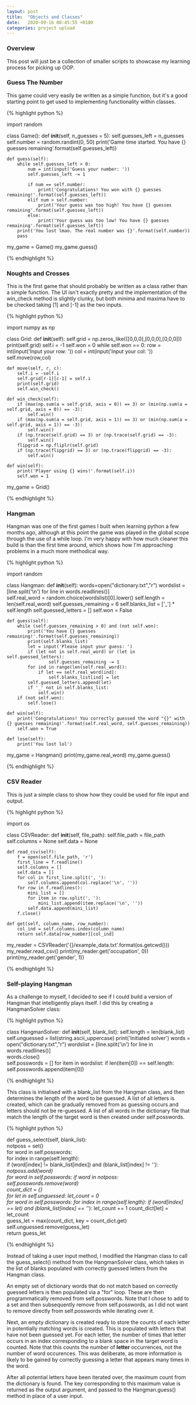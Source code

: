 ```yaml
---
layout: post
title:  "Objects and Classes"
date:   2020-09-16 08:45:55 +0100
categories: project upload
---
```


### Overview

This post will just be a collection of smaller scripts to showcase my learning process for picking up OOP.

### Guess The Number

This game could very easily be written as a simple function, but it's a good starting point to get used to implementing functionality within classes.

{% highlight python %}

import random

class Game():
    def __init__(self, n_guesses = 5):
        self.guesses_left = n_guesses
        self.number = random.randint(0, 50)
        print('Game time started. You have {} guesses remaining'.format(self.guesses_left))

    def guess(self):
        while self.guesses_left > 0:
            num = int(input('Guess your number: '))
            self.guesses_left -= 1

            if num == self.number:
                print('Congratulations! You won with {} guesses remaining!'.format(self.guesses_left))        
            elif num > self.number:
                print('Your guess was too high! You have {} guesses remaining'.format(self.guesses_left))
            else:
                print('Your guess was too low! You have {} guesses remaining'.format(self.guesses_left))      
        print('You lost lmao. The real number was {}'.format(self.number))     
        pass

my_game = Game()
my_game.guess()

{% endhighlight %}

### Noughts and Crosses

This is the first game that should probably be written as a class rather than a simple function. The UI isn't exactly pretty and the implementation of the win_check method is slightly clunky,
but both minima and maxima have to be checked taking [1] and [-1] as the two inputs.

{% highlight python %}

import numpy as np

class Grid:
    def __init__(self):
        self.grid = np.zeros_like(([0,0,0],[0,0,0],[0,0,0]))
        print(self.grid)
        self.i = -1
        self.won = 0
        while self.won == 0:
            row = int(input('Input your row: '))
            col = int(input('Input your col: '))
            self.move(row,col)    

    def move(self, r, c):
        self.i = -self.i
        self.grid[r-1][c-1] = self.i
        print(self.grid)
        self.win_check()

    def win_check(self):
        if (max(np.sum(a = self.grid, axis = 0)) == 3) or (min(np.sum(a = self.grid, axis = 0)) == -3):
            self.win()      
        if (max(np.sum(a = self.grid, axis = 1)) == 3) or (min(np.sum(a = self.grid, axis = 1)) == -3):
            self.win()
        if (np.trace(self.grid) == 3) or (np.trace(self.grid) == -3):
            self.win()
        flipgrid = np.fliplr(self.grid)
        if (np.trace(flipgrid) == 3) or (np.trace(flipgrid) == -3):
            self.win()

    def win(self):
        print('Player using {} wins!'.format(self.i))  
        self.won = 1

my_game = Grid()        

{% endhighlight %}

### Hangman

Hangman was one of the first games I built when learning python a few months ago, although at this point the game was played in the global scope through the use of a while loop. I'm very happy with how much cleaner this build is than the first time around, which shows how I'm approaching problems in a much more methodical way.

{% highlight python %}

import random

class Hangman:
    def __init__(self):
        words=open("dictionary.txt","r")
        wordslist = [line.split('\n') for line in words.readlines()]        
        self.real_word = random.choice(wordslist)[0].lower()
        self.length = len(self.real_word)
        self.guesses_remaining = 6
        self.blanks_list = ['_'] * self.length
        self.guessed_letters = []
        self.won = False

    def guess(self):
        while (self.guesses_remaining > 0) and (not self.won):
            print('You have {} guesses remaining!'.format(self.guesses_remaining))
            print(self.blanks_list)
            let = input('Please input your guess: ')
            if (let not in self.real_word) or (let in self.guessed_letters):
                    self.guesses_remaining -= 1
            for ind in range(len(self.real_word)):                
                if let == self.real_word[ind]:
                    self.blanks_list[ind] = let   
            self.guessed_letters.append(let)
            if '_' not in self.blanks_list:
                self.win()    
        if (not self.won):
            self.lose()

    def win(self):
        print('Congratulations! You correctly guessed the word "{}" with {} guesses remaining!'.format(self.real_word, self.guesses_remaining))
        self.won = True  

    def lose(self):
        print('You lost lol')


my_game = Hangman()
print(my_game.real_word)
my_game.guess()

{% endhighlight %}

### CSV Reader

This is just a simple class to show how they could be used for file input and output.

{% highlight python %}

import os

class CSVReader:
    def __init__(self, file_path):
        self.file_path = file_path
        self.columns = None
        self.data = None

    def read_csv(self):
        f = open(self.file_path, 'r')
        first_line = f.readline()        
        self.columns = []
        self.data = []
        for col in first_line.split(', '):
            self.columns.append(col.replace('\n', ''))
        for row in f.readlines():            
            mini_list = []
            for item in row.split(', '):
                mini_list.append(item.replace('\n', ''))
            self.data.append(mini_list)    
        f.close()

    def get(self, column_name, row_number):
        col_ind = self.columns.index(column_name)       
        return self.data[row_number][col_ind]


my_reader = CSVReader('{}/example_data.txt'.format(os.getcwd()))
my_reader.read_csv()
print(my_reader.get('occupation', 0))
print(my_reader.get('gender', 1))

{% endhighlight %}


### Self-playing Hangman

As a challenge to myself, I decided to see if I could build a version of Hangman that intelligently plays itself. I did this by creating a HangmanSolver class:

{% highlight python %}

class HangmanSolver:
    def __init__(self, blank_list):
        self.length = len(blank_list)
        self.unguessed = list(string.ascii_uppercase)
        print('Initiated solver')
        words = open("dictionary.txt","r")
        wordslist = [line.split('\n') for line in words.readlines()]   
        words.close()  
        self.posswords = []
        for item in wordslist:
            if len(item[0]) == self.length:
                self.posswords.append(item[0])  

{% endhighlight %}

This class is initialised with a blank_list from the Hangman class, and then determines the length of the word to be guessed. A list of all letters is created, which can be gradually removed from as guessing occurs and letters should not be re-guessed. A list of all words in the dictionary file that match the length of the target word is then created under self.posswords.

{% highlight python %}

def guess_select(self, blank_list):        
    notposs = set()           
    for word in self.posswords:            
        for index in range(self.length):                
            if (word[index] != blank_list[index]) and (blank_list[index] != '_'):                    
                notposs.add(word)                   
    for word in self.posswords:
        if word in notposs:
            self.posswords.remove(word)               
    count_dict = {}      
    for let in self.unguessed:
        let_count = 0            
        for word in self.posswords:
            for index in range(self.length):
                if (word[index] == let) and (blank_list[index] == '_'):
                    let_count += 1
        count_dict[let] = let_count          
    guess_let = max(count_dict, key = count_dict.get)
    self.unguessed.remove(guess_let)                  
    return guess_let

{% endhighlight %}

Instead of taking a user input method, I modified the Hangman class to call the guess_select() method from the HangmanSolver class, which takes in the list of blanks populated with correctly guessed letters from the Hangman class.

An empty set of dictionary words that do not match based on correctly guessed letters is then populated via a "for" loop. These are then programmatically removed from self.posswords. Note that I chose to add to a set and then subsequently remove from self.posswords, as I did not want to remove directly from self.posswords while iterating over it.  

Next, an empty dictionary is created ready to store the counts of each letter in potentially matching words is created. This is populated with letters that have not been guessed yet. For each letter, the number of times that letter occurs in an index corresponding to a blank space in the target word is counted. Note that this counts the number of **letter** occurrences, not the number of word occurences. This was deliberate, as more information is likely to be gained by correctly guessing a letter that appears many times in the word.

After all potential letters have been iterated over, the maximum count from the dictionary is found. The key corresponding to this maximum value is returned as the output argument, and passed to the Hangman.guess() method in place of a user input. 
